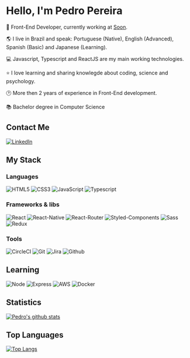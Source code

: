

# Hello, I'm Pedro Pereira

:rocket: Front-End Developer, currently working at [Soon](https://soon.com.vc/).

:earth_americas: I live in Brazil and speak: Portuguese (Native), English (Advanced), Spanish (Basic) and Japanese (Learning).

:computer: Javascript, Typescript and ReactJS are my main working technologies.

:star: I love learning and sharing knowlegde about coding, science and psychology.

:clock2: More then 2 years of experience in Front-End development.

:books: Bachelor degree in Computer Science

## Contact Me

[![LinkedIn](https://img.shields.io/badge/LinkedIn-0077B5?style=for-the-badge&logo=linkedin&logoColor=white)](https://www.linkedin.com/in/pedro-ant%C3%B4nio-david-914aa1129/)

## My Stack

### Languages 

![HTML5](https://img.shields.io/badge/HTML5-E34F26?style=for-the-badge&logo=html5&logoColor=white)
![CSS3](https://img.shields.io/badge/CSS3-1572B6?style=for-the-badge&logo=css3&logoColor=white)
![JavaScript](https://img.shields.io/badge/JavaScript-F7DF1E?style=for-the-badge&logo=javascript&logoColor=black)
![Typescript](https://img.shields.io/badge/TypeScript-007ACC?style=for-the-badge&logo=typescript&logoColor=white)

### Frameworks & libs 

![React](https://img.shields.io/badge/React-20232A?style=for-the-badge&logo=react&logoColor=61DAFB)
![React-Native](https://img.shields.io/badge/React_Native-20232A?style=for-the-badge&logo=react&logoColor=61DAFB)
![React-Router](https://img.shields.io/badge/React_Router-CA4245?style=for-the-badge&logo=react-router&logoColor=white)
![Styled-Components](https://img.shields.io/badge/styled--components-DB7093?style=for-the-badge&logo=styled-components&logoColor=white)
![Sass](https://img.shields.io/badge/Sass-CC6699?style=for-the-badge&logo=sass&logoColor=white)
![Redux](https://img.shields.io/badge/Redux-593D88?style=for-the-badge&logo=redux&logoColor=white)

### Tools 

![CircleCI](https://img.shields.io/badge/CircleCI-000000?style=for-the-badge&logo=circleci&logoColor=white)
![Git](https://img.shields.io/badge/Git-E34F26?style=for-the-badge&logo=git&logoColor=white)
![Jira](https://img.shields.io/badge/Bitbucket-330F63?style=for-the-badge&logo=bitbucket&logoColor=white)
![Github](https://img.shields.io/badge/GitHub-100000?style=for-the-badge&logo=github&logoColor=white)

## Learning

![Node](https://img.shields.io/badge/Node.js-43853D?style=for-the-badge&logo=node.js&logoColor=white)
![Express](https://img.shields.io/badge/Express.js-404D59?style=for-the-badge)
![AWS](https://img.shields.io/badge/Amazon_AWS-232F3E?style=for-the-badge&logo=amazon-aws&logoColor=white)
![Docker](https://img.shields.io/badge/Docker-2496ED?style=for-the-badge&logo=docker&logoColor=white)

## Statistics

[![Pedro's github stats](https://github-readme-stats.vercel.app/api?username=Ptdavid0&count_private=true&show_icons=true&theme=dracula&hide_rank=false)](https://github.com/Ptdavid0/github-readme-stats)

## Top Languages

[![Top Langs](https://github-readme-stats.vercel.app/api/top-langs/?username=Ptdavid0&theme=dracula)](https://github.com/Ptdavid0/github-readme-stats)
